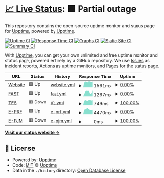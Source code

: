 # [📈 Live Status](https://demo.upptime.js.org): <!--live status--> **🟧 Partial outage**

This repository contains the open-source uptime monitor and status page for [Upptime](https://upptime.js.org), powered by [Upptime](https://github.com/upptime/upptime).

[![Uptime CI](https://github.com/the91end/adins-status/workflows/Uptime%20CI/badge.svg)](https://github.com/the91end/adins-status/actions?query=workflow%3A%22Uptime+CI%22)
[![Response Time CI](https://github.com/the91end/adins-status/workflows/Response%20Time%20CI/badge.svg)](https://github.com/the91end/adins-status/actions?query=workflow%3A%22Response+Time+CI%22)
[![Graphs CI](https://github.com/the91end/adins-status/workflows/Graphs%20CI/badge.svg)](https://github.com/the91end/adins-status/actions?query=workflow%3A%22Graphs+CI%22)
[![Static Site CI](https://github.com/the91end/adins-status/workflows/Static%20Site%20CI/badge.svg)](https://github.com/the91end/adins-status/actions?query=workflow%3A%22Static+Site+CI%22)
[![Summary CI](https://github.com/the91end/adins-status/workflows/Summary%20CI/badge.svg)](https://github.com/the91end/adins-status/actions?query=workflow%3A%22Summary+CI%22)

With [Upptime](https://upptime.js.org), you can get your own unlimited and free uptime monitor and status page, powered entirely by a GitHub repository. We use [Issues](https://github.com/upptime/upptime/issues) as incident reports, [Actions](https://github.com/the91end/adins-status/actions) as uptime monitors, and [Pages](https://demo.upptime.js.org) for the status page.

<!--start: status pages-->
<!-- This summary is generated by Upptime (https://github.com/upptime/upptime) -->
<!-- Do not edit this manually, your changes will be overwritten -->
<!-- prettier-ignore -->
| URL | Status | History | Response Time | Uptime |
| --- | ------ | ------- | ------------- | ------ |
| <img alt="" src="https://icons.duckduckgo.com/ip3/www.ad-ins.com.ico" height="13"> [Website](https://www.ad-ins.com) | 🟩 Up | [website.yml](https://github.com/the91end/adins-status/commits/HEAD/history/website.yml) | <details><summary><img alt="Response time graph" src="./graphs/website/response-time-week.png" height="20"> 1561ms</summary><br><a href="https://the91end.github.io/adins-status/history/website"><img alt="Response time 1462" src="https://img.shields.io/endpoint?url=https%3A%2F%2Fraw.githubusercontent.com%2Fthe91end%2Fadins-status%2FHEAD%2Fapi%2Fwebsite%2Fresponse-time.json"></a><br><a href="https://the91end.github.io/adins-status/history/website"><img alt="24-hour response time 1636" src="https://img.shields.io/endpoint?url=https%3A%2F%2Fraw.githubusercontent.com%2Fthe91end%2Fadins-status%2FHEAD%2Fapi%2Fwebsite%2Fresponse-time-day.json"></a><br><a href="https://the91end.github.io/adins-status/history/website"><img alt="7-day response time 1561" src="https://img.shields.io/endpoint?url=https%3A%2F%2Fraw.githubusercontent.com%2Fthe91end%2Fadins-status%2FHEAD%2Fapi%2Fwebsite%2Fresponse-time-week.json"></a><br><a href="https://the91end.github.io/adins-status/history/website"><img alt="30-day response time 1489" src="https://img.shields.io/endpoint?url=https%3A%2F%2Fraw.githubusercontent.com%2Fthe91end%2Fadins-status%2FHEAD%2Fapi%2Fwebsite%2Fresponse-time-month.json"></a><br><a href="https://the91end.github.io/adins-status/history/website"><img alt="1-year response time 1462" src="https://img.shields.io/endpoint?url=https%3A%2F%2Fraw.githubusercontent.com%2Fthe91end%2Fadins-status%2FHEAD%2Fapi%2Fwebsite%2Fresponse-time-year.json"></a></details> | <details><summary><a href="https://the91end.github.io/adins-status/history/website">0.00%</a></summary><a href="https://the91end.github.io/adins-status/history/website"><img alt="All-time uptime 19.54%" src="https://img.shields.io/endpoint?url=https%3A%2F%2Fraw.githubusercontent.com%2Fthe91end%2Fadins-status%2FHEAD%2Fapi%2Fwebsite%2Fuptime.json"></a><br><a href="https://the91end.github.io/adins-status/history/website"><img alt="24-hour uptime 0.00%" src="https://img.shields.io/endpoint?url=https%3A%2F%2Fraw.githubusercontent.com%2Fthe91end%2Fadins-status%2FHEAD%2Fapi%2Fwebsite%2Fuptime-day.json"></a><br><a href="https://the91end.github.io/adins-status/history/website"><img alt="7-day uptime 0.00%" src="https://img.shields.io/endpoint?url=https%3A%2F%2Fraw.githubusercontent.com%2Fthe91end%2Fadins-status%2FHEAD%2Fapi%2Fwebsite%2Fuptime-week.json"></a><br><a href="https://the91end.github.io/adins-status/history/website"><img alt="30-day uptime 1.38%" src="https://img.shields.io/endpoint?url=https%3A%2F%2Fraw.githubusercontent.com%2Fthe91end%2Fadins-status%2FHEAD%2Fapi%2Fwebsite%2Fuptime-month.json"></a><br><a href="https://the91end.github.io/adins-status/history/website"><img alt="1-year uptime 19.54%" src="https://img.shields.io/endpoint?url=https%3A%2F%2Fraw.githubusercontent.com%2Fthe91end%2Fadins-status%2FHEAD%2Fapi%2Fwebsite%2Fuptime-year.json"></a></details>
| <img alt="" src="https://icons.duckduckgo.com/ip3/livefaster.ad-ins.com.ico" height="13"> [FAST](https://livefaster.ad-ins.com) | 🟩 Up | [fast.yml](https://github.com/the91end/adins-status/commits/HEAD/history/fast.yml) | <details><summary><img alt="Response time graph" src="./graphs/fast/response-time-week.png" height="20"> 1267ms</summary><br><a href="https://the91end.github.io/adins-status/history/fast"><img alt="Response time 1053" src="https://img.shields.io/endpoint?url=https%3A%2F%2Fraw.githubusercontent.com%2Fthe91end%2Fadins-status%2FHEAD%2Fapi%2Ffast%2Fresponse-time.json"></a><br><a href="https://the91end.github.io/adins-status/history/fast"><img alt="24-hour response time 1735" src="https://img.shields.io/endpoint?url=https%3A%2F%2Fraw.githubusercontent.com%2Fthe91end%2Fadins-status%2FHEAD%2Fapi%2Ffast%2Fresponse-time-day.json"></a><br><a href="https://the91end.github.io/adins-status/history/fast"><img alt="7-day response time 1267" src="https://img.shields.io/endpoint?url=https%3A%2F%2Fraw.githubusercontent.com%2Fthe91end%2Fadins-status%2FHEAD%2Fapi%2Ffast%2Fresponse-time-week.json"></a><br><a href="https://the91end.github.io/adins-status/history/fast"><img alt="30-day response time 1061" src="https://img.shields.io/endpoint?url=https%3A%2F%2Fraw.githubusercontent.com%2Fthe91end%2Fadins-status%2FHEAD%2Fapi%2Ffast%2Fresponse-time-month.json"></a><br><a href="https://the91end.github.io/adins-status/history/fast"><img alt="1-year response time 1053" src="https://img.shields.io/endpoint?url=https%3A%2F%2Fraw.githubusercontent.com%2Fthe91end%2Fadins-status%2FHEAD%2Fapi%2Ffast%2Fresponse-time-year.json"></a></details> | <details><summary><a href="https://the91end.github.io/adins-status/history/fast">0.00%</a></summary><a href="https://the91end.github.io/adins-status/history/fast"><img alt="All-time uptime 57.54%" src="https://img.shields.io/endpoint?url=https%3A%2F%2Fraw.githubusercontent.com%2Fthe91end%2Fadins-status%2FHEAD%2Fapi%2Ffast%2Fuptime.json"></a><br><a href="https://the91end.github.io/adins-status/history/fast"><img alt="24-hour uptime 0.00%" src="https://img.shields.io/endpoint?url=https%3A%2F%2Fraw.githubusercontent.com%2Fthe91end%2Fadins-status%2FHEAD%2Fapi%2Ffast%2Fuptime-day.json"></a><br><a href="https://the91end.github.io/adins-status/history/fast"><img alt="7-day uptime 0.00%" src="https://img.shields.io/endpoint?url=https%3A%2F%2Fraw.githubusercontent.com%2Fthe91end%2Fadins-status%2FHEAD%2Fapi%2Ffast%2Fuptime-week.json"></a><br><a href="https://the91end.github.io/adins-status/history/fast"><img alt="30-day uptime 14.93%" src="https://img.shields.io/endpoint?url=https%3A%2F%2Fraw.githubusercontent.com%2Fthe91end%2Fadins-status%2FHEAD%2Fapi%2Ffast%2Fuptime-month.json"></a><br><a href="https://the91end.github.io/adins-status/history/fast"><img alt="1-year uptime 57.54%" src="https://img.shields.io/endpoint?url=https%3A%2F%2Fraw.githubusercontent.com%2Fthe91end%2Fadins-status%2FHEAD%2Fapi%2Ffast%2Fuptime-year.json"></a></details>
| <img alt="" src="https://icons.duckduckgo.com/ip3/tfs.ad-ins.com.ico" height="13"> [TFS](https://tfs.ad-ins.com/tfs) | 🟥 Down | [tfs.yml](https://github.com/the91end/adins-status/commits/HEAD/history/tfs.yml) | <details><summary><img alt="Response time graph" src="./graphs/tfs/response-time-week.png" height="20"> 749ms</summary><br><a href="https://the91end.github.io/adins-status/history/tfs"><img alt="Response time 768" src="https://img.shields.io/endpoint?url=https%3A%2F%2Fraw.githubusercontent.com%2Fthe91end%2Fadins-status%2FHEAD%2Fapi%2Ftfs%2Fresponse-time.json"></a><br><a href="https://the91end.github.io/adins-status/history/tfs"><img alt="24-hour response time 778" src="https://img.shields.io/endpoint?url=https%3A%2F%2Fraw.githubusercontent.com%2Fthe91end%2Fadins-status%2FHEAD%2Fapi%2Ftfs%2Fresponse-time-day.json"></a><br><a href="https://the91end.github.io/adins-status/history/tfs"><img alt="7-day response time 749" src="https://img.shields.io/endpoint?url=https%3A%2F%2Fraw.githubusercontent.com%2Fthe91end%2Fadins-status%2FHEAD%2Fapi%2Ftfs%2Fresponse-time-week.json"></a><br><a href="https://the91end.github.io/adins-status/history/tfs"><img alt="30-day response time 712" src="https://img.shields.io/endpoint?url=https%3A%2F%2Fraw.githubusercontent.com%2Fthe91end%2Fadins-status%2FHEAD%2Fapi%2Ftfs%2Fresponse-time-month.json"></a><br><a href="https://the91end.github.io/adins-status/history/tfs"><img alt="1-year response time 768" src="https://img.shields.io/endpoint?url=https%3A%2F%2Fraw.githubusercontent.com%2Fthe91end%2Fadins-status%2FHEAD%2Fapi%2Ftfs%2Fresponse-time-year.json"></a></details> | <details><summary><a href="https://the91end.github.io/adins-status/history/tfs">100.00%</a></summary><a href="https://the91end.github.io/adins-status/history/tfs"><img alt="All-time uptime 100.00%" src="https://img.shields.io/endpoint?url=https%3A%2F%2Fraw.githubusercontent.com%2Fthe91end%2Fadins-status%2FHEAD%2Fapi%2Ftfs%2Fuptime.json"></a><br><a href="https://the91end.github.io/adins-status/history/tfs"><img alt="24-hour uptime 100.00%" src="https://img.shields.io/endpoint?url=https%3A%2F%2Fraw.githubusercontent.com%2Fthe91end%2Fadins-status%2FHEAD%2Fapi%2Ftfs%2Fuptime-day.json"></a><br><a href="https://the91end.github.io/adins-status/history/tfs"><img alt="7-day uptime 100.00%" src="https://img.shields.io/endpoint?url=https%3A%2F%2Fraw.githubusercontent.com%2Fthe91end%2Fadins-status%2FHEAD%2Fapi%2Ftfs%2Fuptime-week.json"></a><br><a href="https://the91end.github.io/adins-status/history/tfs"><img alt="30-day uptime 100.00%" src="https://img.shields.io/endpoint?url=https%3A%2F%2Fraw.githubusercontent.com%2Fthe91end%2Fadins-status%2FHEAD%2Fapi%2Ftfs%2Fuptime-month.json"></a><br><a href="https://the91end.github.io/adins-status/history/tfs"><img alt="1-year uptime 100.00%" src="https://img.shields.io/endpoint?url=https%3A%2F%2Fraw.githubusercontent.com%2Fthe91end%2Fadins-status%2FHEAD%2Fapi%2Ftfs%2Fuptime-year.json"></a></details>
| <img alt="" src="https://icons.duckduckgo.com/ip3/eprf.ad-ins.com.ico" height="13"> [E-PRF](https://eprf.ad-ins.com) | 🟩 Up | [e-prf.yml](https://github.com/the91end/adins-status/commits/HEAD/history/e-prf.yml) | <details><summary><img alt="Response time graph" src="./graphs/e-prf/response-time-week.png" height="20"> 4470ms</summary><br><a href="https://the91end.github.io/adins-status/history/e-prf"><img alt="Response time 3799" src="https://img.shields.io/endpoint?url=https%3A%2F%2Fraw.githubusercontent.com%2Fthe91end%2Fadins-status%2FHEAD%2Fapi%2Fe-prf%2Fresponse-time.json"></a><br><a href="https://the91end.github.io/adins-status/history/e-prf"><img alt="24-hour response time 2874" src="https://img.shields.io/endpoint?url=https%3A%2F%2Fraw.githubusercontent.com%2Fthe91end%2Fadins-status%2FHEAD%2Fapi%2Fe-prf%2Fresponse-time-day.json"></a><br><a href="https://the91end.github.io/adins-status/history/e-prf"><img alt="7-day response time 4470" src="https://img.shields.io/endpoint?url=https%3A%2F%2Fraw.githubusercontent.com%2Fthe91end%2Fadins-status%2FHEAD%2Fapi%2Fe-prf%2Fresponse-time-week.json"></a><br><a href="https://the91end.github.io/adins-status/history/e-prf"><img alt="30-day response time 4019" src="https://img.shields.io/endpoint?url=https%3A%2F%2Fraw.githubusercontent.com%2Fthe91end%2Fadins-status%2FHEAD%2Fapi%2Fe-prf%2Fresponse-time-month.json"></a><br><a href="https://the91end.github.io/adins-status/history/e-prf"><img alt="1-year response time 3799" src="https://img.shields.io/endpoint?url=https%3A%2F%2Fraw.githubusercontent.com%2Fthe91end%2Fadins-status%2FHEAD%2Fapi%2Fe-prf%2Fresponse-time-year.json"></a></details> | <details><summary><a href="https://the91end.github.io/adins-status/history/e-prf">0.00%</a></summary><a href="https://the91end.github.io/adins-status/history/e-prf"><img alt="All-time uptime 78.87%" src="https://img.shields.io/endpoint?url=https%3A%2F%2Fraw.githubusercontent.com%2Fthe91end%2Fadins-status%2FHEAD%2Fapi%2Fe-prf%2Fuptime.json"></a><br><a href="https://the91end.github.io/adins-status/history/e-prf"><img alt="24-hour uptime 0.00%" src="https://img.shields.io/endpoint?url=https%3A%2F%2Fraw.githubusercontent.com%2Fthe91end%2Fadins-status%2FHEAD%2Fapi%2Fe-prf%2Fuptime-day.json"></a><br><a href="https://the91end.github.io/adins-status/history/e-prf"><img alt="7-day uptime 0.00%" src="https://img.shields.io/endpoint?url=https%3A%2F%2Fraw.githubusercontent.com%2Fthe91end%2Fadins-status%2FHEAD%2Fapi%2Fe-prf%2Fuptime-week.json"></a><br><a href="https://the91end.github.io/adins-status/history/e-prf"><img alt="30-day uptime 57.66%" src="https://img.shields.io/endpoint?url=https%3A%2F%2Fraw.githubusercontent.com%2Fthe91end%2Fadins-status%2FHEAD%2Fapi%2Fe-prf%2Fuptime-month.json"></a><br><a href="https://the91end.github.io/adins-status/history/e-prf"><img alt="1-year uptime 78.87%" src="https://img.shields.io/endpoint?url=https%3A%2F%2Fraw.githubusercontent.com%2Fthe91end%2Fadins-status%2FHEAD%2Fapi%2Fe-prf%2Fuptime-year.json"></a></details>
| <img alt="" src="https://icons.duckduckgo.com/ip3/epjm.ad-ins.com.ico" height="13"> [E-PJM](https://epjm.ad-ins.com) | 🟥 Down | [e-pjm.yml](https://github.com/the91end/adins-status/commits/HEAD/history/e-pjm.yml) | <details><summary><img alt="Response time graph" src="./graphs/e-pjm/response-time-week.png" height="20"> 0ms</summary><br><a href="https://the91end.github.io/adins-status/history/e-pjm"><img alt="Response time 0" src="https://img.shields.io/endpoint?url=https%3A%2F%2Fraw.githubusercontent.com%2Fthe91end%2Fadins-status%2FHEAD%2Fapi%2Fe-pjm%2Fresponse-time.json"></a><br><a href="https://the91end.github.io/adins-status/history/e-pjm"><img alt="24-hour response time 0" src="https://img.shields.io/endpoint?url=https%3A%2F%2Fraw.githubusercontent.com%2Fthe91end%2Fadins-status%2FHEAD%2Fapi%2Fe-pjm%2Fresponse-time-day.json"></a><br><a href="https://the91end.github.io/adins-status/history/e-pjm"><img alt="7-day response time 0" src="https://img.shields.io/endpoint?url=https%3A%2F%2Fraw.githubusercontent.com%2Fthe91end%2Fadins-status%2FHEAD%2Fapi%2Fe-pjm%2Fresponse-time-week.json"></a><br><a href="https://the91end.github.io/adins-status/history/e-pjm"><img alt="30-day response time 0" src="https://img.shields.io/endpoint?url=https%3A%2F%2Fraw.githubusercontent.com%2Fthe91end%2Fadins-status%2FHEAD%2Fapi%2Fe-pjm%2Fresponse-time-month.json"></a><br><a href="https://the91end.github.io/adins-status/history/e-pjm"><img alt="1-year response time 0" src="https://img.shields.io/endpoint?url=https%3A%2F%2Fraw.githubusercontent.com%2Fthe91end%2Fadins-status%2FHEAD%2Fapi%2Fe-pjm%2Fresponse-time-year.json"></a></details> | <details><summary><a href="https://the91end.github.io/adins-status/history/e-pjm">100.00%</a></summary><a href="https://the91end.github.io/adins-status/history/e-pjm"><img alt="All-time uptime 100.00%" src="https://img.shields.io/endpoint?url=https%3A%2F%2Fraw.githubusercontent.com%2Fthe91end%2Fadins-status%2FHEAD%2Fapi%2Fe-pjm%2Fuptime.json"></a><br><a href="https://the91end.github.io/adins-status/history/e-pjm"><img alt="24-hour uptime 100.00%" src="https://img.shields.io/endpoint?url=https%3A%2F%2Fraw.githubusercontent.com%2Fthe91end%2Fadins-status%2FHEAD%2Fapi%2Fe-pjm%2Fuptime-day.json"></a><br><a href="https://the91end.github.io/adins-status/history/e-pjm"><img alt="7-day uptime 100.00%" src="https://img.shields.io/endpoint?url=https%3A%2F%2Fraw.githubusercontent.com%2Fthe91end%2Fadins-status%2FHEAD%2Fapi%2Fe-pjm%2Fuptime-week.json"></a><br><a href="https://the91end.github.io/adins-status/history/e-pjm"><img alt="30-day uptime 100.00%" src="https://img.shields.io/endpoint?url=https%3A%2F%2Fraw.githubusercontent.com%2Fthe91end%2Fadins-status%2FHEAD%2Fapi%2Fe-pjm%2Fuptime-month.json"></a><br><a href="https://the91end.github.io/adins-status/history/e-pjm"><img alt="1-year uptime 100.00%" src="https://img.shields.io/endpoint?url=https%3A%2F%2Fraw.githubusercontent.com%2Fthe91end%2Fadins-status%2FHEAD%2Fapi%2Fe-pjm%2Fuptime-year.json"></a></details>

<!--end: status pages-->

[**Visit our status website →**](https://demo.upptime.js.org)

## 📄 License

- Powered by: [Upptime](https://github.com/upptime/upptime)
- Code: [MIT](./LICENSE) © [Upptime](https://upptime.js.org)
- Data in the `./history` directory: [Open Database License](https://opendatacommons.org/licenses/odbl/1-0/)
